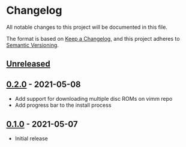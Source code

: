 # Changelog
All notable changes to this project will be documented in this file.

The format is based on [Keep a Changelog](https://keepachangelog.com/en/1.0.0/),
and this project adheres to [Semantic Versioning](https://semver.org/spec/v2.0.0.html).

## [Unreleased]

## [0.2.0] - 2021-05-08
- Add support for downloading multiple disc ROMs on vimm repo
- Add progress bar to the install process

## [0.1.0] - 2021-05-07
- Initial release

[Unreleased]: https://github.com/lucasmundim/gamerom/compare/v0.2.0...HEAD
[0.2.0]: https://github.com/lucasmundim/gamerom/compare/v0.1.0...v0.2.0
[0.1.0]: https://github.com/lucasmundim/gamerom/releases/tag/v0.1.0
